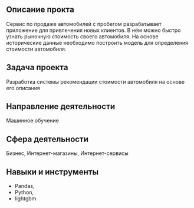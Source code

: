 ## Описание прокта
Сервис по продаже автомобилей с пробегом  разрабатывает приложение для привлечения новых клиентов. В нём можно быстро узнать рыночную стоимость своего автомобиля. На основе исторические данные необходимо построить модель для определения стоимости автомобиля.

## Задача проекта
Разработка системы рекомендации стоимости автомобиля на основе его описания


## Направление деятельности
Машинное обучение

## Сфера деятельности
Бизнес, Интернет-магазины, Интернет-сервисы

## Навыки и инструменты
* Pandas,
* Python,
* lightgbm

